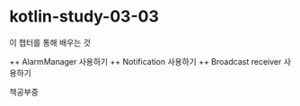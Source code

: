 # kotlin-study-03-03

이 챕터를 통해 배우는 것

++ AlarmManager 사용하기
++ Notification 사용하기
++ Broadcast receiver 사용하기

책공부중
